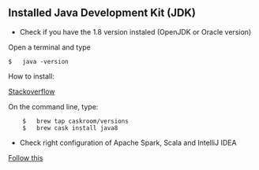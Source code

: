## Installed Java Development Kit (JDK)


- Check if you have the 1.8 version instaled (OpenJDK or Oracle version)

Open a terminal and type  
```console
$   java -version
```


How to install:

[Stackoverflow](https://stackoverflow.com/questions/24342886/how-to-install-java-8-on-mac)

On the command line, type:

```
    $   brew tap caskroom/versions
    $   brew cask install java8
```


- Check right configuration of Apache Spark, Scala and IntelliJ IDEA

[Follow this](https://bigdata-etl.com/configure-apache-spark-scala-project-in-intellij-idea/)